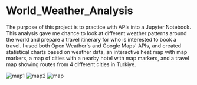 # World_Weather_Analysis

The purpose of this project is to practice with APIs into a Jupyter Notebook. This analysis gave me chance to look at different weather patterns around the world and prepare a travel itinerary for who is interested to book a travel. I used both Open Weather's and Google Maps' APIs, and created statistical charts based on weather data, an interactive heat map with map markers, a map of cities with a nearby hotel with map markers, and a travel map showing routes from 4 different cities in Turkiye.

![map1](https://user-images.githubusercontent.com/104239978/188530568-e418d051-5f65-4654-a954-014c434978a2.png)
![map2](https://user-images.githubusercontent.com/104239978/188530585-6563ad3a-d21f-41a7-87a7-798485c87a9e.png)
![map](https://user-images.githubusercontent.com/104239978/188530630-1364461e-ebcc-4214-9653-392e205c3c79.png)
